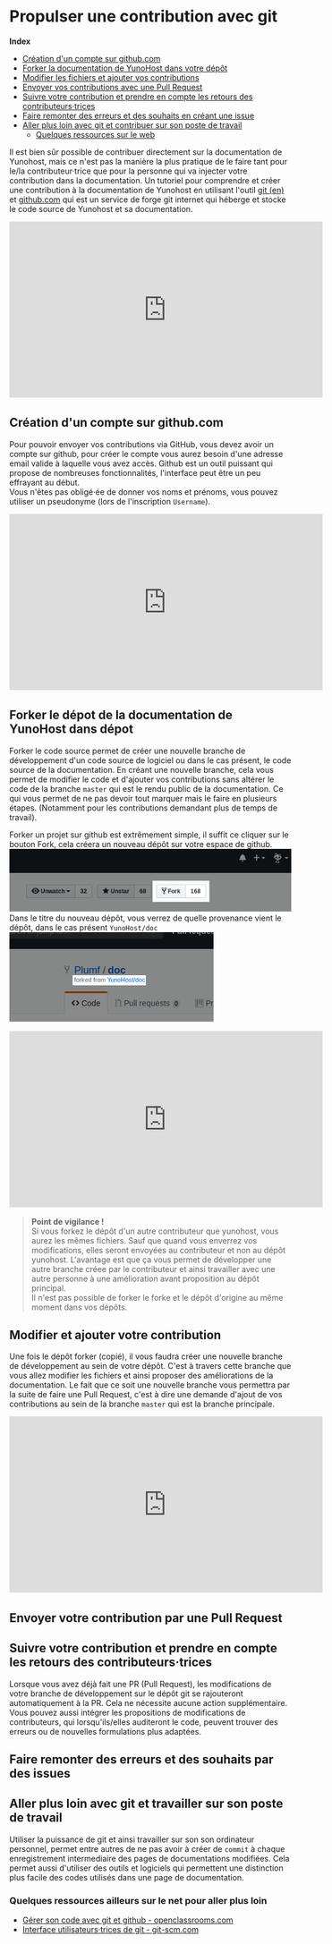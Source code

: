 # Propulser une contribution avec git

**Index**  
 - [Création d'un compte sur github.com](#CreationCompteGithub)  
 - [Forker la documentation de YunoHost dans votre dépôt](#ForkerDocumentationYunoHost)  
 - [Modifier les fichiers et ajouter vos contributions](#ModifAjoutContrib)  
 - [Envoyer vos contributions avec une Pull Request](#EnvoyerPR)  
 - [Suivre votre contribution et prendre en compte les retours des contributeurs·trices](#SuivreContributions)  
 - [Faire remonter des erreurs et des souhaits en créant une issue](#RemonterIssues)  
 - [Aller plus loin avec git et contribuer sur son poste de travail](#PlusLoinGitOrdi)  
    - [Quelques ressources sur le web](#LiensWeb)  

Il est bien sûr possible de contribuer directement sur la documentation de Yunohost, mais ce n'est pas la manière la plus pratique de le faire tant pour le/la contributeur·trice que pour la personne qui va injecter votre contribution dans la documentation. Un tutoriel pour comprendre et créer une contribution à la documentation de Yunohost en utilisant l'outil [git (en)](https://git-scm.com/) et [github.com](http://github.com/) qui est un service de forge git internet qui héberge et stocke le code source de Yunohost et sa documentation.

<iframe width="560" height="315" sandbox="allow-same-origin allow-scripts" src="https://framatube.org/videos/embed/9db9f3f1-9b54-44ed-9e91-461d262d2205" frameborder="0" allowfullscreen></iframe>


## Création d'un compte sur github.com <a name="CreationCompteGithub"></a>

Pour pouvoir envoyer vos contributions via GitHub, vous devez avoir un compte sur github, pour créer le compte vous aurez besoin d'une adresse email valide à laquelle vous avez accès. Github est un outil puissant qui propose de nombreuses fonctionnalités, l'interface peut être un peu effrayant au début.  
Vous n'êtes pas obligé·ée de donner vos noms et prénoms, vous pouvez utiliser un pseudonyme (lors de l'inscription `Username`).  

<iframe width="560" height="315" sandbox="allow-same-origin allow-scripts" src="https://tube.metadocs.cc/videos/embed/7288bf53-6942-4af1-a713-61e3b37ec11b" frameborder="0" allowfullscreen></iframe>


## Forker le dépot de la documentation de YunoHost dans dépot <a name="ForkerDocumentationYunoHost"></a>

Forker le code source permet de créer une nouvelle branche de développement d'un code source de logiciel ou dans le cas présent, le code source de la documentation. En créant une nouvelle branche, cela vous permet de modifier le code et d'ajouter vos contributions sans altérer le code de la branche `master` qui est le rendu public de la documentation. Ce qui vous permet de ne pas devoir tout marquer mais le faire en plusieurs étapes. (Notamment pour les contributions demandant plus de temps de travail).

Forker un projet sur github est extrêmement simple, il suffit ce cliquer sur le bouton Fork, cela créera un nouveau dépôt sur votre espace de github.
![Capture d'écran bouton fork github](/images/dug_fork.png)  
Dans le titre du nouveau dépôt, vous verrez de quelle provenance vient le dépôt, dans le cas présent `YunoHost/doc`  
![Capture d'écran titre et sous-titre du dépot](/images/dug_fork_source.png)

<iframe width="560" height="315" sandbox="allow-same-origin allow-scripts" src="https://tube.metadocs.cc/videos/embed/20730c3e-a918-41fc-b843-4378a85b0233" frameborder="0" allowfullscreen></iframe>


> **Point de vigilance !**  
> Si vous forkez le dépôt d'un autre contributeur que yunohost, vous aurez les mêmes fichiers. Sauf que quand vous enverrez vos modifications, elles seront envoyées au contributeur et non au dépôt yunohost. L'avantage est que ça vous permet de développer une autre branche créee par le contributeur et ainsi travailler avec une autre personne à une amélioration avant proposition au dépôt principal.  
> Il n'est pas possible de forker le forke et le dépôt d'origine au même moment dans vos dépôts.

## Modifier et ajouter votre contribution <a name="ModifAjoutContrib"></a>

Une fois le dépôt forker (copié), il vous faudra créer une nouvelle branche de développement au sein de votre dépôt. C'est à travers cette branche que vous allez modifier les fichiers et ainsi proposer des améliorations de la documentation. Le fait que ce soit une nouvelle branche vous permettra par la suite de faire une Pull Request, c'est à dire une demande d'ajout de vos contributions au sein de la branche `master` qui est la branche principale.

<iframe width="560" height="315" sandbox="allow-same-origin allow-scripts" src="https://tube.metadocs.cc/videos/embed/d48f2d7e-c501-472d-b5da-871ab0d7ea0c" frameborder="0" allowfullscreen></iframe>

## Envoyer votre contribution par une Pull Request <a name="EnvoyerPR"></a>

## Suivre votre contribution et prendre en compte les retours des contributeurs·trices <a name="SuivreContributions"></a>

Lorsque vous avez déjà fait une PR (Pull Request), les modifications de votre branche de développement sur le dépôt git se rajouteront automatiquement à la PR. Cela ne nécessite aucune action supplémentaire. Vous pouvez aussi intégrer les propositions de modifications de contributeurs, qui lorsqu'ils/elles auditeront le code, peuvent trouver des erreurs ou de nouvelles formulations plus adaptées.  

## Faire remonter des erreurs et des souhaits par des issues <a name="RemonterIssues"></a>

## Aller plus loin avec git et travailler sur son poste de travail <a name="PlusLoinGitOrdi"></a>

Utiliser la puissance de git et ainsi travailler sur son son ordinateur personnel, permet entre autres de ne pas avoir à créer de `commit` à chaque enregistrement intermediaire des pages de documentations modifiées. Cela permet aussi d'utiliser des outils et logiciels qui permettent une distinction plus facile des codes utilisés dans une page de documentation.

### Quelques ressources ailleurs sur le net pour aller plus loin <a name="LiensWeb"></a>

 - [Gérer son code avec git et github - openclassrooms.com](https://openclassrooms.com/fr/courses/2342361-gerez-votre-code-avec-git-et-github)
 - [Interface utilisateurs·trices de git - git-scm.com](https://git-scm.com/download/gui/linux)
